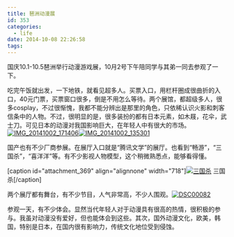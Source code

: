 ```yaml
---
title: 琶洲动漫展
id: 353
categories:
  - life
date: 2014-10-08 22:26:58
tags:
---
```


国庆10.1-10.5琶洲举行动漫游戏展，10月2号下午陪同学与其弟一同去参观了一下。

吃完午饭就出发，一下地铁，就看见超多人。买票入口，用栏杆圈成很曲折的入口，40元门票，买票窗口很多，倒是不用怎么等待。两个展馆，都超级多人，很多cosplay，不过很惭愧，我都不能分辨出是那里的角色，只依稀认识火影和刺客信条中的人物。不过，很明显的是，很多装扮的都有日本元素，如木屐，花伞，武士刀。可见日本的动漫对我国影响巨大，在年轻人中有很大的市场。[![IMG_20141002_171406](/images/2014/10/IMG_20141002_171406-e1412777545782.jpg)](/images/2014/10/IMG_20141002_171406-e1412777545782.jpg)[![IMG_20141002_135301](/images/2014/10/IMG_20141002_135301-e1412777778304.jpg)](/images/2014/10/IMG_20141002_135301-e1412777778304.jpg)

国产也有不少厂商参展。在展厅入口就是“腾讯文学”的展厅。也看到“畅游”，“三国杀”，“喜洋洋”等。有不少影视人物模型，这个稍微熟悉点，能够看得懂。

[caption id="attachment_369" align="alignnone" width="718"][![三国杀](/images/2014/10/IMG_20141002_134554-e1412778585407.jpg)](/images/2014/10/IMG_20141002_134554.jpg) 三国杀[/caption]

两个展厅都有舞台，有不少节目，人气非常高，不少人围观。[![DSC00082](/images/2014/10/DSC00082-e1412777685608.jpg)](/images/2014/10/DSC00082-e1412777685608.jpg)

参观一天，有不少体会。显然当代年轻人对于动漫具有很高的热情，很积极的参与。我虽对动漫没有爱好，但也能体会到这些。其次，国外动漫文化，欧美，韩国，特别是日本，在国内很有影响力，传统文化地位受到侵蚀。

&nbsp;